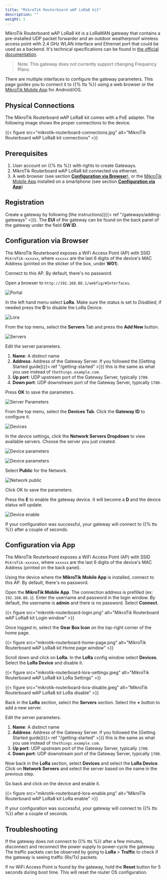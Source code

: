 ```yaml
---
title: "MikroTik Routerboard wAP LoRa8 kit"
description: ""
weight: 1
---
```


MikroTik Routerboard wAP LoRa8 kit is a LoRaWAN gateway that contains a pre-installed UDP packet forwarder and an outdoor weatherproof wireless access point with 2.4 GHz WLAN interface and Ethernet port that could be used as a backend. It's technical specifications can be found in [the official documentation](https://mikrotik.com/product/wap_lora8_kit). 

> Note: This gateway does not currently support changing Frequency Plans.

There are multiple interfaces to configure the gateway parameters. This page guides you to connect it to {{% tts %}} using a web browser or the [MikroTik Mobile App](https://mikrotik.com/mobile_app) for Android/iOS.

## Physical Connections

The MikroTik Routerboard wAP LoRa8 kit comes with a PoE adapter. The following image shows the proper connections to the device.

{{< figure src="mikrotik-routerboard-connections.jpg" alt="MikroTik Routerboard wAP LoRa8 kit connections" >}}

## Prerequisites

1. User account on {{% tts %}} with rights to create Gateways.
2. MikroTik Routerboard wAP LoRa8 kit connected via ethernet.
3. A web browser (see section [**Configuration via Browser**](#configuration-via-browser)), or the [MikroTik Mobile App](https://mikrotik.com/mobile_app) installed on a smartphone (see section [**Configuration via App**](#configuration-via-app))

## Registration

Create a gateway by following [the instructions]({{< ref "/gateways/adding-gateways" >}}). The **EUI** of the gateway can be found on the back panel of the gateway under the field **GW ID**.

## Configuration via Browser

The MikroTik Routerboard exposes a WiFi Access Point (AP) with SSID `MikroTik-xxxxxx`, where `xxxxxx` are the last 6 digits of the device's MAC Address (printed on the sticker of the box, under **W01**).

Connect to this AP. By default, there's no password.

Open a browser to `http://192.168.88.1/webfig/#Interfaces`.

![Portal](portal.png)

In the left hand menu select **LoRa**. Make sure the status is set to *Disabled*, if needed press the **D** to disable the LoRa Device.

![Lora](portal-lora.png)

From the top menu, select the **Servers** Tab and press the **Add New** button.

![Servers](servers.png)

Edit the server parameters.

1. **Name**: A distinct name 
2. **Address**: Address of the Gateway Server. If you followed the [Getting Started guide]({{< ref "/getting-started" >}}) this is the same as what you use instead of `thethings.example.com`.
3. **Up port**: UDP upstream port of the Gateway Server, typically `1700`.
4. **Down port**: UDP downstream port of the Gateway Server, typically `1700`.

Press **OK** to save the parameters.

![Server Parameters](parameters.png)

From the top menu, select the **Devices Tab**. Click the **Gateway ID** to configure it.

![Devices](portal-lora-disable.png)

In the device settings, click the **Network Servers Dropdown** to view available servers. Choose the server you just created.

![Device parameters](device-parameters.png)

![Device parameters](device-parameters-selected.png)

Select **Public** for the Network.

![Network public](public.png)


Click OK to save the parameters.

Press the **E** to enable the gateway device. It will become a **D** and the device status will update.

![Device enable](portal-lora-enable.png)

If your configuration was successful, your gateway will connect to {{% tts %}} after a couple of seconds.

## Configuration via App

The MikroTik Routerboard exposes a WiFi Access Point (AP) with SSID `MikroTik-xxxxxx`, where `xxxxxx` are the last 6 digits of the device's MAC Address (printed on the back panel).

Using the device where the **MikroTik Mobile App** is installed, connect to this AP. By default, there's no password.

Open the **MikroTik Mobile App**. The connection address is prefilled (ex: `192.168.88.1`). Enter the username and password in the login window. By default, the username is **admin** and there is no password. Select **Connect**.

{{< figure src="mikrotik-routerboard-login.png" alt="MikroTik Routerboard wAP LoRa8 kit Login window" >}}

Once logged in, select the **Gear Box Icon** on the top-right corner of the home page.

{{< figure src="mikrotik-routerboard-home-page.png" alt="MikroTik Routerboard wAP LoRa8 kit Home page window" >}}

Scroll down and click on **LoRa**. In the **LoRa** config window select **Devices**. Select the **LoRa Device** and disable it.

{{< figure src="mikrotik-routerboard-lora-settings.jpeg" alt="MikroTik Routerboard wAP LoRa8 kit LoRa Settings" >}}

{{< figure src="mikrotik-routerboard-lora-disable.jpeg" alt="MikroTik Routerboard wAP LoRa8 kit LoRa disable" >}}

Back in the **LoRa** section, select the **Servers** section. Select the **+** button to add a new server. 

Edit the server parameters.

1. **Name**: A distinct name 
2. **Address**: Address of the Gateway Server. If you followed the [Getting Started guide]({{< ref "/getting-started" >}}) this is the same as what you use instead of `thethings.example.com`.
3. **Up port**: UDP upstream port of the Gateway Server, typically `1700`.
4. **Down port**: UDP downstream port of the Gateway Server, typically `1700`.

Now back in the **LoRa** section, select **Devices** and select the **LoRa Device**. Click on **Network Servers** and select the server based on the name in the previous step. 

Go back and click on the device and enable it.

{{< figure src="mikrotik-routerboard-lora-enable.png" alt="MikroTik Routerboard wAP LoRa8 kit LoRa enable" >}}

If your configuration was successful, your gateway will connect to {{% tts %}} after a couple of seconds.

## Troubleshooting

If the gateway does not connect to {{% tts %}} after a few minutes, disconnect and reconnect the power supply to power-cycle the gateway. The traffic packets can be observed by going to **LoRa** > **Traffic** to check if the gateway is seeing traffic (Rx/Tx) packets.

If no WiFi Access Point is found by the gateway, hold the **Reset** button for 5 seconds during boot time. This will reset the router OS configuration.
